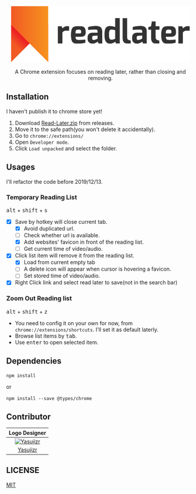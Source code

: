 <p align="center">
  <img src="images/logotype.png" alt="Read Later Logo" height="150px">
</p>

<p align="center">  
  A Chrome extension focuses on reading later, rather than closing and removing.
</p>

## Installation
I haven't publish it to chrome store yet!
1. Download [Read-Later.zip](https://github.com/WillBChang/readlater/releases/latest) from releases.
2. Move it to the safe path(you won't delete it accidentally).
3. Go to `chrome://extensions/`
4. Open `Developer mode`.
5. Click `Load unpacked` and select the folder.

## Usages
I'll refactor the code before 2019/12/13.
### **Temporary** Reading List
<kbd>alt</kbd> + <kbd>shift</kbd> + <kbd>s</kbd>
- [x] Save by hotkey will close current tab.
  - [x] Avoid duplicated url.
  - [ ] Check whether url is available.
  - [x] Add websites' favicon in front of the reading list.
  - [ ] Get current time of video/audio.
- [x] Click list item will remove it from the reading list.
  - [x] Load from current empty tab
  - [ ] A delete icon will appear when cursor is hovering a favicon.
  - [ ] Set stored time of video/audio.
- [x] Right Click link and select read later to save(not in the search bar)

### Zoom Out Reading list
<kbd>alt</kbd> + <kbd>shift</kbd> + <kbd>z</kbd>

- You need to config it on your own for now, from `chrome://extensions/shortcuts`. I'll set it as default laterly. 
- Browse list items by <kbd>tab</kbd>.
- Use <kbd>enter</kbd> to open selected item.

## Dependencies
```
npm install
```
or

```
npm install --save @types/chrome
```

## Contributor
| Logo Designer |
| :---: |
| [![Yasujizr](https://avatars0.githubusercontent.com/u/36993664?s=88&v=4)](https://github.com/Yasujizr) |
| [Yasujizr](https://github.com/Yasujizr) |

## LICENSE
[MIT](LICENSE)
